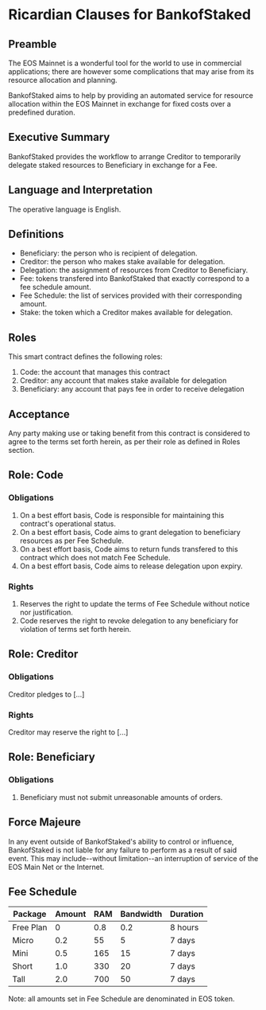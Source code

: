 # Ricardian Clauses for **BankofStaked**

## Preamble

The EOS Mainnet is a wonderful tool for the world to use in commercial applications; there are however some complications that may arise from its resource allocation and planning.

BankofStaked aims to help by providing an automated service for resource allocation within the EOS Mainnet in exchange for fixed costs over a predefined duration.

## Executive Summary

BankofStaked provides the workflow to arrange Creditor to temporarily delegate staked resources to Beneficiary in exchange for a Fee.

## Language and Interpretation

The operative language is English.

## Definitions

 * Beneficiary: the person who is recipient of delegation.
 * Creditor: the person who makes stake available for delegation.
 * Delegation: the assignment of resources from Creditor to Beneficiary.
 * Fee: tokens transfered into BankofStaked that exactly correspond to a fee schedule amount.
 * Fee Schedule: the list of services provided with their corresponding amount.
 * Stake: the token which a Creditor makes available for delegation.

## Roles

This smart contract defines the following roles:
1. Code: the account that manages this contract
1. Creditor: any account that makes stake available for delegation
1. Beneficiary: any account that pays fee in order to receive delegation

## Acceptance

Any party making use or taking benefit from this contract is considered to agree to the terms set forth herein, as per their role as defined in Roles section.

## Role: Code

### Obligations

1. On a best effort basis, Code is responsible for maintaining this contract's operational status.
1. On a best effort basis, Code aims to grant delegation to beneficiary resources as per Fee Schedule.
1. On a best effort basis, Code aims to return funds transfered to this contract which does not match Fee Schedule.
1. On a best effort basis, Code aims to release delegation upon expiry.

### Rights

1. Reserves the right to update the terms of Fee Schedule without notice nor justification.
1. Code reserves the right to revoke delegation to any beneficiary for violation of terms set forth herein.

## Role: Creditor

### Obligations

Creditor pledges to [...]

### Rights

Creditor may reserve the right to [...]

## Role: Beneficiary

### Obligations

1. Beneficiary must not submit unreasonable amounts of orders.

## Force Majeure

In any event outside of BankofStaked's ability to control or influence, BankofStaked is not liable for any failure to perform as a result of said event. This may include--without limitation--an interruption of service of the EOS Main Net or the Internet.

## Fee Schedule

| Package | Amount | RAM | Bandwidth | Duration |
|---|---|---|---|---|
| Free Plan | 0 | 0.8 | 0.2 | 8 hours |
| Micro | 0.2 | 55 | 5 | 7 days |
| Mini | 0.5 | 165 | 15 | 7 days |
| Short | 1.0 | 330 | 20 | 7 days |
| Tall | 2.0 | 700 | 50 | 7 days |

Note: all amounts set in Fee Schedule are denominated in EOS token.
